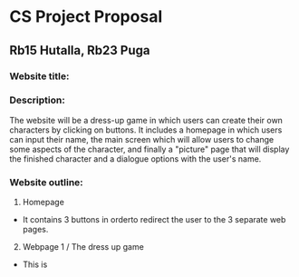 # CS Project Proposal

## Rb15 Hutalla, Rb23 Puga

### Website title: 

### Description: 
The website will be a dress-up game in which users can create their own characters by clicking on buttons. It includes a homepage in which users can input their name, the main screen which will allow users to change some aspects of the character, and finally a "picture" page that will display the finished character and a dialogue options with the user's name.

### Website outline:

1. Homepage 
- It contains 3 buttons in orderto redirect the user to the 3 separate web pages.

2. Webpage 1 / The dress up game
- This is 